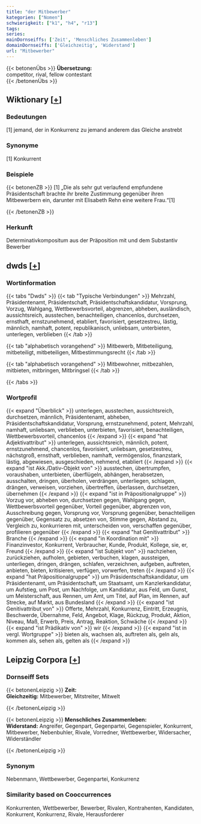```yaml
---
title: "der Mitbewerber"
kategorien: ["Nomen"]
schwierigkeit: ["k1", "h4", "r13"]
tags:
series:
mainDornseiffs: ['Zeit', 'Menschliches Zusammenleben']
domainDornseiffs: ['Gleichzeitig', 'Widerstand']
url: "Mitbewerber"
---
```


{{< betonenÜbs >}}
**Übersetzung:**  
competitor, rival, fellow contestant  
{{< /betonenÜbs >}}

## Wiktionary [[+](https://de.wiktionary.org/wiki/Mitbewerber)]

### Bedeutungen
[1] jemand, der in Konkurrenz zu jemand anderem das Gleiche anstrebt  

### Synonyme
[1] Konkurrent  

### Beispiele
{{< betonenZB >}}
[1] „Die als sehr gut verlaufend empfundene Präsidentschaft brachte ihr breite Zustimmung gegenüber ihren Mitbewerbern ein, darunter mit Elisabeth Rehn eine weitere Frau.“[1]  

{{< /betonenZB >}}
### Herkunft
Determinativkompositum aus der Präposition mit und dem Substantiv Bewerber  



## dwds [[+](https://www.dwds.de/wb/Mitbewerber)]

### Wortinformation
{{< tabs "Dwds" >}}
{{< tab "Typische Verbindungen" >}}
Mehrzahl, Präsidentenamt, Präsidentschaft, Präsidentschaftskandidatur, Vorsprung, Vorzug, Wahlgang, Wettbewerbsvorteil, abgrenzen, abheben, ausländisch, aussichtsreich, ausstechen, benachteiligen, chancenlos, durchsetzen, ernsthaft, ernstzunehmend, etabliert, favorisiert, gesetzestreu, lästig, männlich, namhaft, potent, republikanisch, unliebsam, unterbieten, unterlegen, verblieben
{{< /tab >}}

{{< tab "alphabetisch vorangehend" >}}
Mitbewerb, Mitbeteiligung, mitbeteiligt, mitbeteiligen, Mitbestimmungsrecht
{{< /tab >}}

{{< tab "alphabetisch vorangehend" >}}
Mitbewohner, mitbezahlen, mitbieten, mitbringen, Mitbringsel
{{< /tab >}}

{{< /tabs >}}

### Wortprofil
{{< expand "Überblick" >}} unterlegen, ausstechen, aussichtsreich, durchsetzen, männlich, Präsidentenamt, abheben, Präsidentschaftskandidatur, Vorsprung, ernstzunehmend, potent, Mehrzahl, namhaft, unliebsam, verblieben, unterbieten, favorisiert, benachteiligen, Wettbewerbsvorteil, chancenlos {{< /expand >}}
{{< expand "hat Adjektivattribut" >}} unterlegen, aussichtsreich, männlich, potent, ernstzunehmend, chancenlos, favorisiert, unliebsam, gesetzestreu, nächstgroß, ernsthaft, verblieben, namhaft, vermögenslos, finanzstark, lästig, abgewiesen, ausgeschieden, nehmend, etabliert {{< /expand >}}
{{< expand "ist Akk./Dativ-Objekt von" >}} ausstechen, übertrumpfen, voraushaben, unterbieten, überflügeln, abhängen, herabsetzen, ausschalten, dringen, überholen, verdrängen, unterliegen, schlagen, drängen, verweisen, vorziehen, übertreffen, überlassen, durchsetzen, übernehmen {{< /expand >}}
{{< expand "ist in Präpositionalgruppe" >}} Vorzug vor, abheben von, durchsetzen gegen, Wahlgang gegen, Wettbewerbsvorteil gegenüber, Vorteil gegenüber, abgrenzen von, Ausschreibung gegen, Vorsprung vor, Vorsprung gegenüber, benachteiligen gegenüber, Gegensatz zu, absetzen von, Stimme gegen, Abstand zu, Vergleich zu, konkurrieren mit, unterscheiden von, verschaffen gegenüber, profilieren gegenüber {{< /expand >}}
{{< expand "hat Genitivattribut" >}} Branche {{< /expand >}}
{{< expand "in Koordination mit" >}} Finanzinvestor, Konkurrent, Verbraucher, Kunde, Produkt, Kollege, sie, er, Freund {{< /expand >}}
{{< expand "ist Subjekt von" >}} nachziehen, zurückziehen, aufholen, gebieten, verbuchen, klagen, aussteigen, unterliegen, dringen, drängen, schlafen, verzeichnen, aufgeben, auftreten, anbieten, bieten, kritisieren, verfügen, vorwerfen, treten {{< /expand >}}
{{< expand "hat Präpositionalgruppe" >}} um Präsidentschaftskandidatur, um Präsidentenamt, um Präsidentschaft, um Staatsamt, um Kanzlerkandidatur, um Aufstieg, um Post, um Nachfolge, um Kandidatur, aus Feld, um Gunst, um Meisterschaft, aus Rennen, um Amt, um Titel, auf Plan, im Rennen, auf Strecke, auf Markt, aus Bundesland {{< /expand >}}
{{< expand "ist Genitivattribut von" >}} Offerte, Mehrzahl, Konkurrenz, Eintritt, Erzeugnis, Beschwerde, Übernahme, Feld, Angebot, Klage, Rückzug, Produkt, Aktion, Niveau, Maß, Erwerb, Preis, Antrag, Reaktion, Schwäche {{< /expand >}}
{{< expand "ist Prädikativ von" >}} wir {{< /expand >}}
{{< expand "ist in vergl. Wortgruppe" >}} bieten als, wachsen als, auftreten als, geln als, kommen als, sehen als, gelten als {{< /expand >}}

## Leipzig Corpora [[+](https://corpora.uni-leipzig.de/en/res?word=Mitbewerber&corpusId=deu_newscrawl-public_2018)]

### Dornseiff Sets
{{< betonenLeipzig >}}
**Zeit:**  
**Gleichzeitig:** Mitbewerber, Mitstreiter, Mitwelt  

{{< /betonenLeipzig >}}


{{< betonenLeipzig >}}
**Menschliches Zusammenleben:**  
**Widerstand:** Angreifer, Gegenpart, Gegenpartei, Gegenspieler, Konkurrent, Mitbewerber, Nebenbuhler, Rivale, Vorredner, Wettbewerber, Widersacher, Widerständler  

{{< /betonenLeipzig >}}

### Synonym
Nebenmann, Wettbewerber, Gegenpartei, Konkurrenz


### Similarity based on Cooccurrences
Konkurrenten, Wettbewerber, Bewerber, Rivalen, Kontrahenten, Kandidaten, Konkurrent, Konkurrenz, Rivale, Herausforderer

